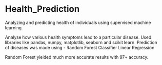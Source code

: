 # Health_Prediction
Analyzing and predicting health of individuals using supervised machine learning

Analyse how various health symptoms lead to a particular disease.
Used libraries like pandas, numpy, matplotlib, seaborn and scikit learn.
Prediction of diseases was made using -
Random Forest Classifier
Linear Regression

Random Forest yielded much more accurate results with 97+ accuracy.

